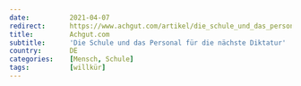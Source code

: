 ```yaml
---
date:          2021-04-07
redirect:      https://www.achgut.com/artikel/die_schule_und_das_personal_fuer_dnaechste_ikatur
title:         Achgut.com
subtitle:      'Die Schule und das Personal für die nächste Diktatur'
country:       DE
categories:    [Mensch, Schule]
tags:          [willkür]
---
```

